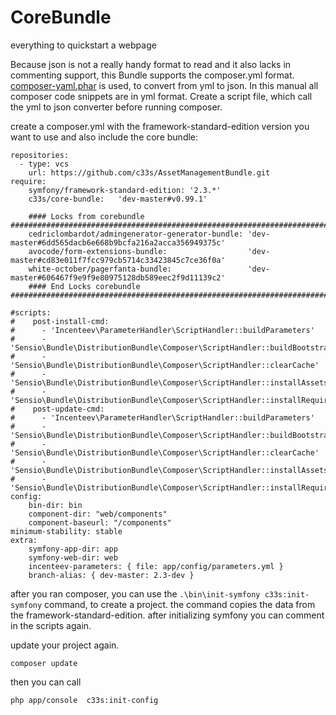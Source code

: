 CoreBundle
==========

everything to quickstart a webpage

Because json is not a really handy format to read and it also lacks in commenting support, this Bundle supports the composer.yml format. [composer-yaml.phar](https://github.com/igorw/composer-yaml) is used, to convert from yml to json. In this manual all composer code snippets are in yml format. Create a script file, which call the yml to json converter before running composer.


create a composer.yml with the framework-standard-edition version you want to use and also include the core bundle:

    repositories:
      - type: vcs
        url: https://github.com/c33s/AssetManagementBundle.git
    require:
        symfony/framework-standard-edition: '2.3.*'
        c33s/core-bundle:   'dev-master#v0.99.1'
    
        #### Locks from corebundle ###########################################################################
        cedriclombardot/admingenerator-generator-bundle: 'dev-master#6dd565dacb6e668b9bcfa216a2acca356949375c'
        avocode/form-extensions-bundle:                  'dev-master#cd83e011f7fcc979cb5714c33423845c7ce36f0a'
        white-october/pagerfanta-bundle:                 'dev-master#606467f9e9f9e80975128db589eec2f9d11139c2'
        #### End Locks corebundle ###########################################################################
    
    #scripts:
    #    post-install-cmd:
    #      - 'Incenteev\ParameterHandler\ScriptHandler::buildParameters'
    #      - 'Sensio\Bundle\DistributionBundle\Composer\ScriptHandler::buildBootstrap'
    #      - 'Sensio\Bundle\DistributionBundle\Composer\ScriptHandler::clearCache'
    #      - 'Sensio\Bundle\DistributionBundle\Composer\ScriptHandler::installAssets'
    #      - 'Sensio\Bundle\DistributionBundle\Composer\ScriptHandler::installRequirementsFile'
    #    post-update-cmd:
    #      - 'Incenteev\ParameterHandler\ScriptHandler::buildParameters'
    #      - 'Sensio\Bundle\DistributionBundle\Composer\ScriptHandler::buildBootstrap'
    #      - 'Sensio\Bundle\DistributionBundle\Composer\ScriptHandler::clearCache'
    #      - 'Sensio\Bundle\DistributionBundle\Composer\ScriptHandler::installAssets'
    #      - 'Sensio\Bundle\DistributionBundle\Composer\ScriptHandler::installRequirementsFile'
    config:
        bin-dir: bin
        component-dir: "web/components"
        component-baseurl: "/components"
    minimum-stability: stable
    extra:
        symfony-app-dir: app
        symfony-web-dir: web
        incenteev-parameters: { file: app/config/parameters.yml }
        branch-alias: { dev-master: 2.3-dev }
      
after you ran composer, you can use the ```.\bin\init-symfony c33s:init-symfony``` command, to create a project. the command copies the data from the framework-standard-edition.
after initializing symfony you can comment in the scripts again.

update your project again.

    composer update

then you can call 

    php app/console  c33s:init-config
